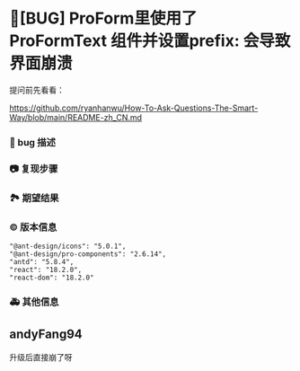 # 🐛[BUG] ProForm里使用了 ProFormText 组件并设置prefix:<Icon/> 会导致界面崩溃

提问前先看看：

https://github.com/ryanhanwu/How-To-Ask-Questions-The-Smart-Way/blob/main/README-zh_CN.md

### 🐛 bug 描述

<!--
表单里使用了  ProFormText 组件并设置prefix:<Icon/> 会导致界面崩溃
-->

### 📷 复现步骤

<!--
[https://codesandbox.io/s/captcha-forked-xpyd6x](https://codesandbox.io/s/captcha-forked-xpyd6x)
-->

### 🏞 期望结果

<!--
输入内容正常
-->

### © 版本信息

    "@ant-design/icons": "5.0.1",
    "@ant-design/pro-components": "2.6.14",
    "antd": "5.8.4",
    "react": "18.2.0",
    "react-dom": "18.2.0"

### 🚑 其他信息

<!--
![image](https://github.com/ant-design/pro-components/assets/39617057/5b5f27ac-756d-4c77-bfe6-1189078b466c)
-->

## andyFang94

升级后直接崩了呀
